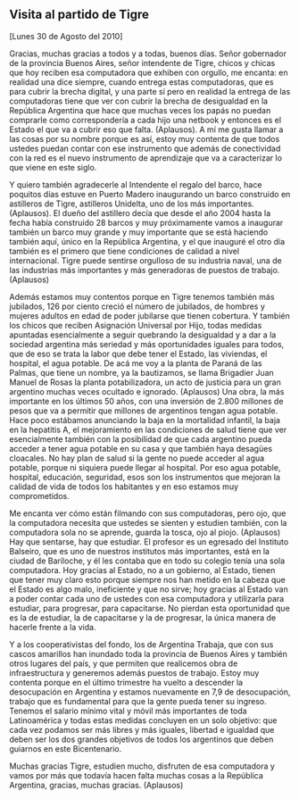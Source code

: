 Visita al partido de Tigre
--------------------------

[Lunes 30 de Agosto del 2010]

Gracias, muchas gracias a todos y a todas, buenos días. Señor gobernador
de la provincia Buenos Aires, señor intendente de Tigre, chicos y chicas
que hoy reciben esa computadora que exhiben con orgullo, me encanta: en
realidad una dice siempre, cuando entrega estas computadoras, que es
para cubrir la brecha digital, y una parte sí pero en realidad la
entrega de las computadoras tiene que ver con cubrir la brecha de
desigualdad en la República Argentina que hace que muchas veces los
papás no puedan comprarle como correspondería a cada hijo una netbook y
entonces es el Estado el que va a cubrir eso que falta. (Aplausos). A mí
me gusta llamar a las cosas por su nombre porque es así, estoy muy
contenta de que todos ustedes puedan contar con ese instrumento que
además de conectividad con la red es el nuevo instrumento de aprendizaje
que va a caracterizar lo que viene en este siglo.

Y quiero también agradecerle al Intendente el regalo del barco, hace
poquitos días estuve en Puerto Madero inaugurando un barco construido en
astilleros de Tigre, astilleros Unidelta, uno de los más importantes.
(Aplausos). El dueño del astillero decía que desde el año 2004 hasta la
fecha había construido 28 barcos y muy próximamente vamos a inaugurar
también un barco muy grande y muy importante que se está haciendo
también aquí, único en la República Argentina, y el que inauguré el otro
día también es el primero que tiene condiciones de calidad a nivel
internacional. Tigre puede sentirse orgulloso de su industria naval, una
de las industrias más importantes y más generadoras de puestos de
trabajo. (Aplausos)

Además estamos muy contentos porque en Tigre tenemos también más
jubilados, 126 por ciento creció el número de jubilados, de hombres y
mujeres adultos en edad de poder jubilarse que tienen cobertura. Y
también los chicos que reciben Asignación Universal por Hijo, todas
medidas apuntadas esencialmente a seguir quebrando la desigualdad y a
dar a la sociedad argentina más seriedad y más oportunidades iguales
para todos, que de eso se trata la labor que debe tener el Estado, las
viviendas, el hospital, el agua potable. De acá me voy a la planta de
Paraná de las Palmas, que tiene un nombre, ya la bautizamos, se llama
Brigadier Juan Manuel de Rosas la planta potabilizadora, un acto de
justicia para un gran argentino muchas veces ocultado e ignorado.
(Aplausos) Una obra, la más importante en los últimos 50 años, con una
inversión de 2.800 millones de pesos que va a permitir que millones de
argentinos tengan agua potable. Hace poco estábamos anunciando la baja
en la mortalidad infantil, la baja en la hepatitis A, el mejoramiento en
las condiciones de salud tiene que ver esencialmente también con la
posibilidad de que cada argentino pueda acceder a tener agua potable en
su casa y que también haya desagües cloacales. No hay plan de salud si
la gente no puede acceder al agua potable, porque ni siquiera puede
llegar al hospital. Por eso agua potable, hospital, educación,
seguridad, esos son los instrumentos que mejoran la calidad de vida de
todos los habitantes y en eso estamos muy comprometidos.

Me encanta ver cómo están filmando con sus computadoras, pero ojo, que
la computadora necesita que ustedes se sienten y estudien también, con
la computadora sola no se aprende, guarda la tosca, ojo al piojo.
(Aplausos) Hay que sentarse, hay que estudiar. El profesor es un
egresado del Instituto Balseiro, que es uno de nuestros institutos más
importantes, está en la ciudad de Bariloche, y él les contaba que en
todo su colegio tenía una sola computadora. Hoy gracias al Estado, no a
un gobierno, al Estado, tienen que tener muy claro esto porque siempre
nos han metido en la cabeza que el Estado es algo malo, ineficiente y
que no sirve; hoy gracias al Estado van a poder contar cada uno de
ustedes con esa computadora y utilizarla para estudiar, para progresar,
para capacitarse. No pierdan esta oportunidad que es la de estudiar, la
de capacitarse y la de progresar, la única manera de hacerle frente a la
vida.

Y a los cooperativistas del fondo, los de Argentina Trabaja, que con sus
cascos amarillos han inundado toda la provincia de Buenos Aires y
también otros lugares del país, y que permiten que realicemos obra de
infraestructura y generemos además puestos de trabajo. Estoy muy
contenta porque en el último trimestre ha vuelto a descender la
desocupación en Argentina y estamos nuevamente en 7,9 de desocupación,
trabajo que es fundamental para que la gente pueda tener su ingreso.
Tenemos el salario mínimo vital y móvil más importantes de toda
Latinoamérica y todas estas medidas concluyen en un solo objetivo: que
cada vez podamos ser más libres y más iguales, libertad e igualdad que
deben ser los dos grandes objetivos de todos los argentinos que deben
guiarnos en este Bicentenario.

Muchas gracias Tigre, estudien mucho, disfruten de esa computadora y
vamos por más que todavía hacen falta muchas cosas a la República
Argentina, gracias, muchas gracias. (Aplausos)

 

 
